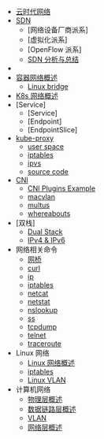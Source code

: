 - [云时代网络](Cloud%20Native%20Network/Cloud-Native-Network.md)
- [SDN](SDN/SDN-definition.md)
  - [网络设备厂商派系]
  - [虚拟化派系]
  - [OpenFlow 派系]
  - [SDN 分析与总结](SDN/SDN-分析与总结.md)
- 
- [容器网络概述](Cloud%20Native%20Network/Docker-容器网络概述.md)
  - [Linux bridge](Linux%20Network/Linux-Bridge.md)
- [K8s 网络概述](Cloud%20Native%20Network/K8s/K8s-网络概述.md)
- [Service]
  - [Service]
  - [Endpoint]
  - [EndpointSlice]
- [kube-proxy](Cloud%20Native%20Network/K8s/kube-proxy/kube-proxy-intro.md)
  - [user space](Cloud%20Native%20Network/K8s/kube-proxy/kube-proxy-user-space.md)
  - [iptables](Cloud%20Native%20Network/K8s/kube-proxy/kube-proxy-iptables.md)
  - [ipvs](Cloud%20Native%20Network/K8s/kube-proxy/kube-proxy-ipvs.md)
  - [source code](Cloud%20Native%20Network/K8s/kube-proxy/kube-proxy-src.md)
- [CNI](Cloud%20Native%20Network/K8s/CNI/cni.md)
  - [CNI Plugins Example](Cloud%20Native%20Network/K8s/CNI/cni-example.md)
  - [macvlan](Cloud%20Native%20Network/K8s/CNI/macvlan.md)
  - [multus](Cloud%20Native%20Network/K8s/CNI/multus.md)
  - [whereabouts](Cloud%20Native%20Network/K8s/CNI/whereabout.md)
- [双栈]
  - [Dual Stack](Cloud%20Native%20Network/K8s/dual-stack.md)
  - [IPv4 & IPv6](Computer%20Network/IPv6.md)
- 网络相关命令
  - [网桥](Linux%20Network/Command/cmd-brctl.md)
  - [curl](Linux%20Network/Command/cmd-curl.md)
  - [ip](Linux%20Network/Command/cmd-ip.md)
  - [iptables](Linux%20Network/Command/cmd-iptables.md)
  - [netcat](Linux%20Network/Command/cmd-netcat.md)
  - [netstat](Linux%20Network/Command/cmd-netstat.md)
  - [nslookup](Linux%20Network/Command/cmd-nslookup.md)
  - [ss](Linux%20Network/Command/cmd-ss.md)
  - [tcpdump](Linux%20Network/Command/cmd-tcpdump.md)
  - [telnet](Linux%20Network/Command/cmd-telnet.md)
  - [traceroute](Linux%20Network/Command/cmd-traceroute.md)
- Linux 网络
  - [Linux 网络概述](Linux%20Network/linux-network-introduction.md)
  - [iptables](Linux%20Network/iptables.md)
  - [Linux VLAN](Linux%20Network/Linux-VLAN.md)
- 计算机网络
  - [物理层概述](Computer%20Network/computer-network-physical.md)
  - [数据链路层概述](Computer%20Network/computer-network-data-link.md)
  - [VLAN](Computer%20Network/VLAN.md)
  - [网络层概述](Computer%20Network/computer-network-network.md)